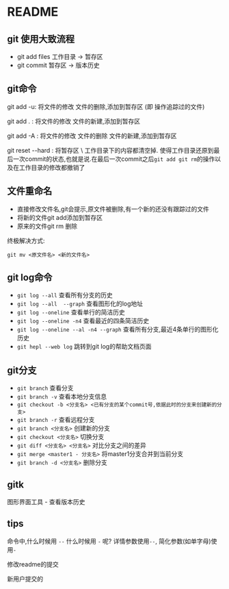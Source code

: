 # README

## git 使用大致流程
- git add files  工作目录 -> 暂存区
- git commit 暂存区 -> 版本历史

## git命令
git add -u: 将文件的修改 文件的删除,添加到暂存区 (即 操作追踪过的文件)

git add . : 将文件的修改 文件的新建,添加到暂存区

git add -A : 将文件的修改 文件的删除 文件的新建,添加到暂存区

git reset --hard : 将暂存区 \ 工作目录下的内容都清空掉. 使得工作目录还原到最后一次commit的状态,也就是说.在最后一次commit之后`git add git rm`的操作以及在工作目录的修改都撤销了

## 文件重命名
- 直接修改文件名,git会提示,原文件被删除,有一个新的还没有跟踪过的文件
- 将新的文件git add添加到暂存区
- 原来的文件git rm <filename> 删除

终极解决方式:

`git mv <原文件名> <新的文件名>`

## git log命令
- `git log --all`  查看所有分支的历史
- `git log --all  --graph` 查看图形化的log地址
- `git log --oneline` 查看单行的简洁历史
- `git log --oneline -n4` 查看最近的四条简洁历史
- `git log --oneline --al -n4 --graph` 查看所有分支,最近4条单行的图形化历史
- `git hepl --web log` 跳转到git log的帮助文档页面


## git分支
- `git branch` 查看分支
- `git branch -v` 查看本地分支信息
- `git checkout -b <分支名> <已有分支的某个commit号,依据此时的分支来创建新的分支>`
- `git branch -r` 查看远程分支
- `git branch <分支名>` 创建新的分支
- `git checkout <分支名>` 切换分支
- `git diff <分支名> <分支名>` 对比分支之间的差异
- `git merge <master1 - 分支名>` 将master1分支合并到当前分支
- `git branch -d <分支名>` 删除分支

## gitk
图形界面工具 - 查看版本历史

## tips
命令中,什么时候用 `--` 什么时候用 `-` 呢?
    详情参数使用`--`, 简化参数(如单字母)使用`-`

修改readme的提交

新用户提交的